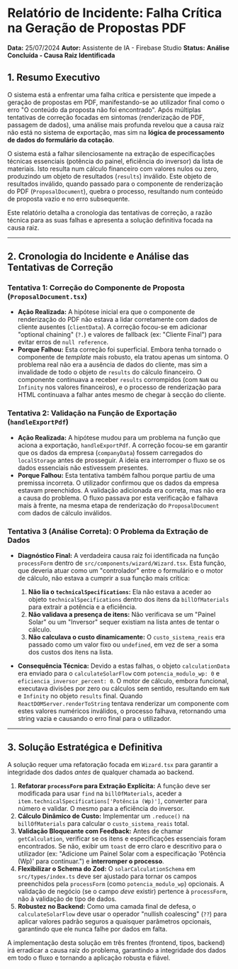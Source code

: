 # Relatório de Incidente: Falha Crítica na Geração de Propostas PDF

**Data:** 25/07/2024
**Autor:** Assistente de IA - Firebase Studio
**Status:** **Análise Concluída - Causa Raiz Identificada**

## 1. Resumo Executivo

O sistema está a enfrentar uma falha crítica e persistente que impede a geração de propostas em PDF, manifestando-se ao utilizador final como o erro "O conteúdo da proposta não foi encontrado". Após múltiplas tentativas de correção focadas em sintomas (renderização de PDF, passagem de dados), uma análise mais profunda revelou que a causa raiz não está no sistema de exportação, mas sim na **lógica de processamento de dados do formulário da cotação**.

O sistema está a falhar silenciosamente na extração de especificações técnicas essenciais (potência do painel, eficiência do inversor) da lista de materiais. Isto resulta num cálculo financeiro com valores nulos ou zero, produzindo um objeto de resultados (`results`) inválido. Este objeto de resultados inválido, quando passado para o componente de renderização do PDF (`ProposalDocument`), quebra o processo, resultando num conteúdo de proposta vazio e no erro subsequente.

Este relatório detalha a cronologia das tentativas de correção, a razão técnica para as suas falhas e apresenta a solução definitiva focada na causa raiz.

---

## 2. Cronologia do Incidente e Análise das Tentativas de Correção

### Tentativa 1: Correção do Componente de Proposta (`ProposalDocument.tsx`)

*   **Ação Realizada:** A hipótese inicial era que o componente de renderização do PDF não estava a lidar corretamente com dados de cliente ausentes (`clientData`). A correção focou-se em adicionar "optional chaining" (`?.`) e valores de fallback (ex: "Cliente Final") para evitar erros de `null reference`.
*   **Porque Falhou:** Esta correção foi superficial. Embora tenha tornado o componente de *template* mais robusto, ela tratou apenas um sintoma. O problema real não era a ausência de dados do cliente, mas sim a invalidade de todo o objeto de `results` do cálculo financeiro. O componente continuava a receber `results` corrompidos (com `NaN` ou `Infinity` nos valores financeiros), e o processo de renderização para HTML continuava a falhar antes mesmo de chegar à secção do cliente.

### Tentativa 2: Validação na Função de Exportação (`handleExportPdf`)

*   **Ação Realizada:** A hipótese mudou para um problema na função que aciona a exportação, `handleExportPdf`. A correção focou-se em garantir que os dados da empresa (`companyData`) fossem carregados do `localStorage` antes de prosseguir. A ideia era interromper o fluxo se os dados essenciais não estivessem presentes.
*   **Porque Falhou:** Esta tentativa também falhou porque partiu de uma premissa incorreta. O utilizador confirmou que os dados da empresa estavam preenchidos. A validação adicionada era correta, mas não era a causa do problema. O fluxo passava por esta verificação e falhava mais à frente, na mesma etapa de renderização do `ProposalDocument` com dados de cálculo inválidos.

### Tentativa 3 (Análise Correta): O Problema da Extração de Dados

*   **Diagnóstico Final:** A verdadeira causa raiz foi identificada na função `processForm` dentro de `src/components/wizard/Wizard.tsx`. Esta função, que deveria atuar como um "controlador" entre o formulário e o motor de cálculo, não estava a cumprir a sua função mais crítica:
    1.  **Não lia o `technicalSpecifications`:** Ela não estava a aceder ao objeto `technicalSpecifications` dentro dos itens da `billOfMaterials` para extrair a potência e a eficiência.
    2.  **Não validava a presença de itens:** Não verificava se um "Painel Solar" ou um "Inversor" sequer existiam na lista antes de tentar o cálculo.
    3.  **Não calculava o custo dinamicamente:** O `custo_sistema_reais` era passado como um valor fixo ou `undefined`, em vez de ser a soma dos custos dos itens na lista.

*   **Consequência Técnica:** Devido a estas falhas, o objeto `calculationData` era enviado para o `calculateSolarFlow` com `potencia_modulo_wp: 0` e `eficiencia_inversor_percent: 0`. O motor de cálculo, embora funcional, executava divisões por zero ou cálculos sem sentido, resultando em `NaN` e `Infinity` no objeto `results` final. Quando `ReactDOMServer.renderToString` tentava renderizar um componente com estes valores numéricos inválidos, o processo falhava, retornando uma string vazia e causando o erro final para o utilizador.

---

## 3. Solução Estratégica e Definitiva

A solução requer uma refatoração focada em `Wizard.tsx` para garantir a integridade dos dados *antes* de qualquer chamada ao backend.

1.  **Refatorar `processForm` para Extração Explícita:** A função deve ser modificada para usar `find` na `billOfMaterials`, aceder a `item.technicalSpecifications['Potência (Wp)']`, converter para número e validar. O mesmo para a eficiência do inversor.
2.  **Cálculo Dinâmico de Custo:** Implementar um `.reduce()` na `billOfMaterials` para calcular o `custo_sistema_reais` total.
3.  **Validação Bloqueante com Feedback:** Antes de chamar `getCalculation`, verificar se os itens e especificações essenciais foram encontrados. Se não, exibir um `toast` de erro claro e descritivo para o utilizador (ex: "Adicione um Painel Solar com a especificação 'Potência (Wp)' para continuar.") e **interromper o processo**.
4.  **Flexibilizar o Schema do Zod:** O `solarCalculationSchema` em `src/types/index.ts` deve ser ajustado para tornar os campos preenchidos pela `processForm` (como `potencia_modulo_wp`) opcionais. A validação de negócio (se o campo *deve* existir) pertence à `processForm`, não à validação de tipo de dados.
5.  **Robustez no Backend:** Como uma camada final de defesa, o `calculateSolarFlow` deve usar o operador "nullish coalescing" (`??`) para aplicar valores padrão seguros a quaisquer parâmetros opcionais, garantindo que ele nunca falhe por dados em falta.

A implementação desta solução em três frentes (frontend, tipos, backend) irá erradicar a causa raiz do problema, garantindo a integridade dos dados em todo o fluxo e tornando a aplicação robusta e fiável.
